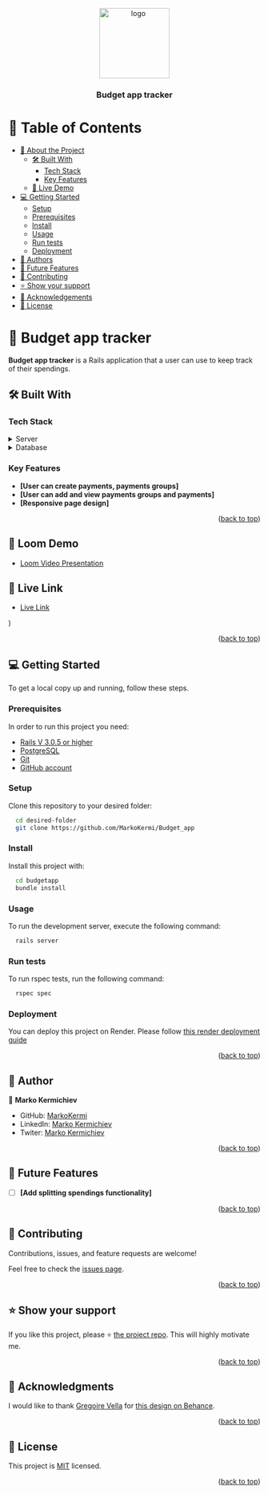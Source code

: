<a name="readme-top"></a>

<div align="center">
  <img src="readme-res/personal-logo.svg" alt="logo" width="140"  height="auto" />
  <br/>

  <h3><b>Budget app tracker</b></h3>

</div>

<!-- TABLE OF CONTENTS -->

# 📗 Table of Contents

- [📖 About the Project](#about-project)
  - [🛠 Built With](#built-with)
    - [Tech Stack](#tech-stack)
    - [Key Features](#key-features)
  - [🚀 Live Demo](#live-demo)
- [💻 Getting Started](#getting-started)
  - [Setup](#setup)
  - [Prerequisites](#prerequisites)
  - [Install](#install)
  - [Usage](#usage)
  - [Run tests](#run-tests)
  - [Deployment](#triangular_flag_on_post-deployment)
- [👥 Authors](#authors)
- [🔭 Future Features](#future-features)
- [🤝 Contributing](#contributing)
- [⭐️ Show your support](#support)
- [🙏 Acknowledgements](#acknowledgements)
- [📝 License](#license)

<!-- PROJECT DESCRIPTION -->

# 📖 Budget app tracker <a name="about-project"></a>

**Budget app tracker** is a Rails application that a user can use to keep track of their spendings.

## 🛠 Built With <a name="built-with"></a>

### Tech Stack <a name="tech-stack"></a>

<details>
  <summary>Server</summary>
  <ul>
    <li><a href="https://rubyonrails.org/">Rails</a></li>
  </ul>
</details>

<details>
<summary>Database</summary>
  <ul>
    <li><a href="https://www.postgresql.org/">PostgreSQL</a></li>
  </ul>
</details>

<!-- Features -->

### Key Features <a name="key-features"></a>

- **[User can create payments, payments groups]**
- **[User can add and view payments groups and payments]**
- **[Responsive page design]**

<p align="right">(<a href="#readme-top">back to top</a>)</p>

<!-- LIVE DEMO -->

## 🚀 Loom Demo <a name="loom-demo"></a>

- [Loom Video Presentation](https://www.loom.com/share/1a782f785f16418cb48d72e6ea131a45)

## 🚀 Live Link <a name="live-demo"></a>

- [Live Link](https://budgetapp-9par.onrender.com)

)

<p align="right">(<a href="#readme-top">back to top</a>)</p>

<!-- GETTING STARTED -->

## 💻 Getting Started <a name="getting-started"></a>

To get a local copy up and running, follow these steps.

### Prerequisites

In order to run this project you need:

  <ul>
    <li><a href="https://rubyonrails.org/">Rails V 3.0.5 or higher</a></li>
    <li><a href="https://www.postgresql.org/">PostgreSQL</a></li>
    <li><a href="https://git-scm.com/">Git</a></li>
    <li><a href="https://github.com/">GitHub account</a></li>
  </ul>

### Setup

Clone this repository to your desired folder:

```sh
  cd desired-folder
  git clone https://github.com/MarkoKermi/Budget_app
```

### Install

Install this project with:

```sh
  cd budgetapp
  bundle install
```

### Usage

To run the development server, execute the following command:

```sh
  rails server
```

### Run tests

To run rspec tests, run the following command:

```sh
  rspec spec
```

### Deployment

You can deploy this project on Render. Please follow [this render deployment guide](https://render.com/docs/deploy-rails)

<p align="right">(<a href="#readme-top">back to top</a>)</p>

<!-- AUTHORS -->

## 👥 Author <a name="author"></a>

👤 **Marko Kermichiev**

- GitHub: [MarkoKermi](https://github.com/MarkoKermi)
- LinkedIn: [Marko Kermichiev](https://www.linkedin.com/in/marko-kermichiev/)
- Twiter: [Marko Kermichiev](https://twitter.com/MarkoKerm)

<p align="right">(<a href="#readme-top">back to top</a>)</p>

<!-- FUTURE FEATURES -->

## 🔭 Future Features <a name="future-features"></a>

- [ ] **[Add splitting spendings functionality]**

<p align="right">(<a href="#readme-top">back to top</a>)</p>

<!-- CONTRIBUTING -->

## 🤝 Contributing <a name="contributing"></a>

Contributions, issues, and feature requests are welcome!

Feel free to check the [issues page](https://github.com/MarkoKermi/Budget_app/issues).

<p align="right">(<a href="#readme-top">back to top</a>)</p>

<!-- SUPPORT -->

## ⭐️ Show your support <a name="support"></a>

If you like this project, please ⭐️ [the project repo](https://github.com/MarkoKermi/Budget_app). This will highly motivate me.

<p align="right">(<a href="#readme-top">back to top</a>)</p>

<!-- ACKNOWLEDGEMENTS -->

## 🙏 Acknowledgments <a name="acknowledgements"></a>

I would like to thank [Gregoire Vella](https://www.behance.net/gregoirevella) for [this design on Behance](https://www.behance.net/gallery/19759151/Snapscan-iOs-design-and-branding?tracking_source=).

<p align="right">(<a href="#readme-top">back to top</a>)</p>

<!-- LICENSE -->

## 📝 License <a name="license"></a>

This project is [MIT](./LICENSE) licensed.

<p align="right">(<a href="#readme-top">back to top</a>)</p>
